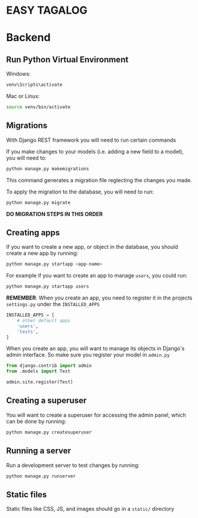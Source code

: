 # EASY TAGALOG

# Backend

## Run Python Virtual Environment

Windows:
```bash
venv\Scripts\activate
```

Mac or Linux:
```bash
source venv/bin/activate
```

## Migrations

With Django REST framework you will need to run certain commands

If you make changes to your models (i.e. adding a new field to a model), you will need to:
```python
python manage.py makemigrations
```

This command generates a migration file reglecting the changes you made.

To apply the migration to the database, you will need to run:
```python
python manage.py migrate
```

**DO MIGRATION STEPS IN THIS ORDER**

## Creating apps

If you want to create a new app, or object in the database, you should create a new app by running:
```python
python manage.py startapp <app-name>
```

For example if you want to create an app to manage `users`, you could run:
```python
python manage.py startapp users
```

**REMEMBER**: When you create an app, you need to register it in the projects `settings.py` under the `INSTALLED_APPS`
```python
INSTALLED_APPS = [
    # other default apps
    'users',
    'tests',
]
```

When you create an app, you will want to manage its objects in Django's admin interface.
So make sure you register your model in `admin.py`
```python
from django.contrib import admin
from .models import Test

admin.site.register(Test)
```

## Creating a superuser

You will want to create a superuser for accessing the admin panel, which can be done by running:
```python
python manage.py createsuperuser
```

## Running a server

Run a development server to test changes by running:
```python
python manage.py runserver
```

## Static files

Static files like CSS, JS, and images should go in a `static/` directory